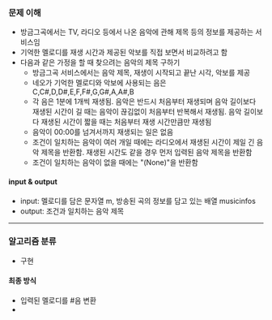 ### 문제 이해
- 방금그곡에서는 TV, 라디오 등에서 나온 음악에 관해 제목 등의 정보를 제공하는 서비스임
- 기억한 멜로디를 재생 시간과 제공된 악보를 직접 보면서 비교하려고 함
- 다음과 같은 가정을 할 때 찾으려는 음악의 제목 구하기
  - 방금그곡 서비스에서는 음악 제목, 재생이 시작되고 끝난 시각, 악보를 제공
  - 네오가 기억한 멜로디와 악보에 사용되는 음은 C,C#,D,D#,E,F,F#,G,G#,A,A#,B
  - 각 음은 1분에 1개씩 재생됨. 음악은 반드시 처음부터 재생되며 음악 길이보다 재생된 시간이 길 때는 음악이 끊김없이 처음부터 반복해서 재생됨. 음악 길이보다 재생된 시간이 짧을 때는 처음부터 재생 시간만큼만 재생됨
  - 음악이 00:00를 넘겨서까지 재생되는 일은 없음
  - 조건이 일치하는 음악이 여러 개일 때에는 라디오에서 재생된 시간이 제일 긴 음악 제목을 반환함. 재생된 시간도 같을 경우 먼저 입력된 음악 제목을 반환함
  - 조건이 일치하는 음악이 없을 때에는 "(None)"을 반환함
#### input & output
- input: 멜로디를 담은 문자열 m, 방송된 곡의 정보를 담고 있는 배열 musicinfos
- output: 조건과 일치하는 음악 제목
---
### 알고리즘 분류
- 구현
#### 최종 방식
- 입력된 멜로디를 #음 변환
- 